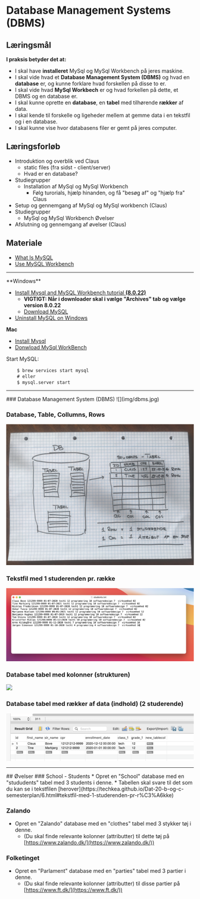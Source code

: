 
<script src="https://code.jquery.com/jquery-3.2.1.min.js"></script>
<script src="script.js"></script>

# Database Management Systems (DBMS)

## Læringsmål

**I praksis betyder det at:** 
* I skal have **installeret** MySql og MySql Workbench på jeres maskine. 
* I skal vide hvad et **Database Management System (DBMS)** og hvad en **database** er, og kunne forklare hvad forskellen på disse to er.
* I skal vide hvad **MySql Workbech** er og hvad forkellen på dette, et DBMS og en database er. 
* I skal kunne oprette en **database**, en **tabel** med tilhørende **rækker** af data.
* I skal kende til forskelle og ligeheder mellem at gemme data i en tekstfil og i en database.
* I skal kunne vise hvor databasens filer er gemt på jeres computer. 

## Læringsforløb
* Introduktion og overblik ved Claus
	* static files (fra sidst - client/server)
	* Hvad er en database?
* Studiegrupper
	* Installation af MySql og MySql Workbench
		* Følg turorials, hjælp hinanden, og få "besøg af" og "hjælp fra" Claus 
* Setup og gennemgang af MySql og MySql workbench (Claus)
* Studiegrupper
	* MySql og MySql Workbench Øvelser
* Afslutning og gennemgang af øvelser (Claus)

## Materiale
* [What Is MySQL](https://www.mysqltutorial.org/what-is-mysql/)
* [Use MySQL Workbench](https://www.linkedin.com/learning/installing-apache-mysql-and-php-3/use-mysql-workbench-on-windows?u=36836804)
<hr>
**Windows**    

* [Install Mysql and MySQL Workbench tutorial **(8.0.22)**](https://www.mysqltutorial.org/install-mysql/)
	* **VIGTIGT: Når i downloader skal i vælge "Archives" tab og vælge version 8.0.22**
	* [Download MySQL](https://downloads.mysql.com/archives/get/p/25/file/mysql-installer-community-8.0.22.0.msi) 
* [Uninstall MySQL on Windows](https://www.linkedin.com/learning/installing-apache-mysql-and-php-3/install-wampserver?u=36836804)


**Mac**    

* [Install Mysql](https://formulae.brew.sh/formula/mysql)
* [Donwload MySql WorkBench](https://downloads.mysql.com/archives/get/p/8/file/mysql-workbench-community-8.0.22-macos-x86_64.dmg)

Start MySQL:    
```
	$ brew services start mysql
	# eller 
	$ mysql.server start
```
<hr>
### Database Management System (DBMS)
![](img/dbms.jpg)

### Database, Table, Collumns, Rows
![](img/db_tabel_rows.jpg)


### Tekstfil med 1 studerenden pr. række
![](img/students_text_file.png)

### Database tabel med kolonner (strukturen)
![](img/students_db.png)

### Database tabel med rækker af data (indhold) (2 studerende)
![](img/students_db_col.png)

<hr>
## Øvelser
### School - Students
* Opret en "School" database med en "stududents" tabel med 3 students i denne.
	* Tabellen skal svare til det som du kan se i tekstfilen [herover](https://techkea.github.io/Dat-20-b-og-c-semesterplan/6.html#tekstfil-med-1-studerenden-pr-r%C3%A6kke)

### Zalando
* Opret en "Zalando" database med en "clothes" tabel med 3 stykker tøj i denne.
	* (Du skal finde relevante kolonner (attributter) til dette tøj på [https://www.zalando.dk/](https://www.zalando.dk/))

### Folketinget
* Opret en "Parlament" database med en "parties" tabel med 3 partier i denne.
	* (Du skal finde relevante kolonner (attributter) til disse partier på [https://www.ft.dk/](https://www.ft.dk/))





